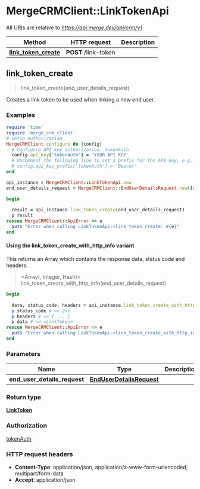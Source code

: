 # MergeCRMClient::LinkTokenApi

All URIs are relative to *https://api.merge.dev/api/crm/v1*

| Method | HTTP request | Description |
| ------ | ------------ | ----------- |
| [**link_token_create**](LinkTokenApi.md#link_token_create) | **POST** /link-token |  |


## link_token_create

> <LinkToken> link_token_create(end_user_details_request)



Creates a link token to be used when linking a new end user.

### Examples

```ruby
require 'time'
require 'merge_crm_client'
# setup authorization
MergeCRMClient.configure do |config|
  # Configure API key authorization: tokenAuth
  config.api_key['tokenAuth'] = 'YOUR API KEY'
  # Uncomment the following line to set a prefix for the API key, e.g. 'Bearer' (defaults to nil)
  # config.api_key_prefix['tokenAuth'] = 'Bearer'
end

api_instance = MergeCRMClient::LinkTokenApi.new
end_user_details_request = MergeCRMClient::EndUserDetailsRequest.new({end_user_email_address: 'end_user_email_address_example', end_user_organization_name: 'end_user_organization_name_example', end_user_origin_id: 'end_user_origin_id_example', categories: [MergeCRMClient::CategoriesEnum::HRIS]}) # EndUserDetailsRequest | 

begin
  
  result = api_instance.link_token_create(end_user_details_request)
  p result
rescue MergeCRMClient::ApiError => e
  puts "Error when calling LinkTokenApi->link_token_create: #{e}"
end
```

#### Using the link_token_create_with_http_info variant

This returns an Array which contains the response data, status code and headers.

> <Array(<LinkToken>, Integer, Hash)> link_token_create_with_http_info(end_user_details_request)

```ruby
begin
  
  data, status_code, headers = api_instance.link_token_create_with_http_info(end_user_details_request)
  p status_code # => 2xx
  p headers # => { ... }
  p data # => <LinkToken>
rescue MergeCRMClient::ApiError => e
  puts "Error when calling LinkTokenApi->link_token_create_with_http_info: #{e}"
end
```

### Parameters

| Name | Type | Description | Notes |
| ---- | ---- | ----------- | ----- |
| **end_user_details_request** | [**EndUserDetailsRequest**](EndUserDetailsRequest.md) |  |  |

### Return type

[**LinkToken**](LinkToken.md)

### Authorization

[tokenAuth](../README.md#tokenAuth)

### HTTP request headers

- **Content-Type**: application/json, application/x-www-form-urlencoded, multipart/form-data
- **Accept**: application/json


